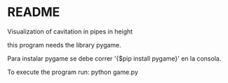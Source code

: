 
# README

Visualization of cavitation in pipes in height

this program needs the library pygame.

Para instalar pygame se debe correr '{$pip install pygame}' en la consola.

To execute the program run:
python game.py

